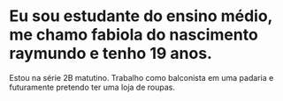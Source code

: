 # Eu sou estudante do ensino médio, me chamo fabiola do nascimento raymundo e tenho 19 anos.
 Estou na série 2B matutino. Trabalho como balconista em uma padaria e futuramente pretendo ter uma loja de roupas.